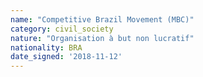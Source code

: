```yaml
---
name: "Competitive Brazil Movement (MBC)"
category: civil_society
nature: "Organisation à but non lucratif"
nationality: BRA
date_signed: '2018-11-12'
---
```

    